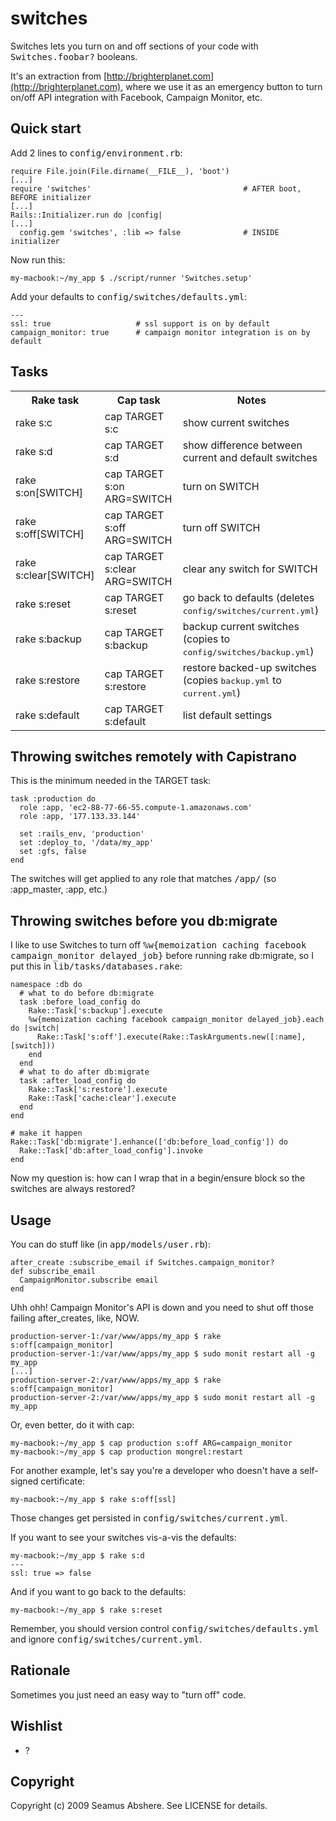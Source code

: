 # switches #

Switches lets you turn on and off sections of your code with <tt>Switches.foobar?</tt> booleans.

It's an extraction from [http://brighterplanet.com](http://brighterplanet.com), where we use it as an emergency button to turn on/off API integration with Facebook, Campaign Monitor, etc.

## Quick start ##

Add 2 lines to <tt>config/environment.rb</tt>:

    require File.join(File.dirname(__FILE__), 'boot')
    [...]
    require 'switches'                                  # AFTER boot, BEFORE initializer
    [...]
    Rails::Initializer.run do |config|
    [...]
      config.gem 'switches', :lib => false              # INSIDE initializer

Now run this:

    my-macbook:~/my_app $ ./script/runner 'Switches.setup'

Add your defaults to <tt>config/switches/defaults.yml</tt>:

    --- 
    ssl: true                   # ssl support is on by default
    campaign_monitor: true      # campaign monitor integration is on by default

## Tasks ##

<table>
  <tr>
    <th>Rake task</th>
    <th>Cap task</th>
    <th>Notes</th>
  </tr>
  <tr>
    <td>rake s:c</td>
    <td>cap TARGET s:c</td>
    <td>show current switches</td>
  </tr>
  <tr>
    <td>rake s:d</td>
    <td>cap TARGET s:d</td>
    <td>show difference between current and default switches</td>
  </tr>
  <tr>
    <td>rake s:on[SWITCH]</td>
    <td>cap TARGET s:on ARG=SWITCH</td>
    <td>turn on SWITCH</td>
  </tr>
  <tr>
    <td>rake s:off[SWITCH]</td>
    <td>cap TARGET s:off ARG=SWITCH</td>
    <td>turn off SWITCH</td>
  </tr>
  <tr>
    <td>rake s:clear[SWITCH]</td>
    <td>cap TARGET s:clear ARG=SWITCH</td>
    <td>clear any switch for SWITCH</td>
  </tr>
  <tr>
    <td>rake s:reset</td>
    <td>cap TARGET s:reset</td>
    <td>go back to defaults (deletes <tt>config/switches/current.yml</tt>)</td>
  </tr>
  <tr>
    <td>rake s:backup</td>
    <td>cap TARGET s:backup</td>
    <td>backup current switches (copies to <tt>config/switches/backup.yml</tt>)</td>
  </tr>
  <tr>
    <td>rake s:restore</td>
    <td>cap TARGET s:restore</td>
    <td>restore backed-up switches (copies <tt>backup.yml</tt> to <tt>current.yml</tt>)</td>
  </tr>
  <tr>
    <td>rake s:default</td>
    <td>cap TARGET s:default</td>
    <td>list default settings</td>
  </tr>
</table>

## Throwing switches remotely with Capistrano ##

This is the minimum needed in the TARGET task:

    task :production do
      role :app, 'ec2-88-77-66-55.compute-1.amazonaws.com'
      role :app, '177.133.33.144'
  
      set :rails_env, 'production'
      set :deploy_to, '/data/my_app'
      set :gfs, false
    end

The switches will get applied to any role that matches <tt>/app/</tt> (so :app_master, :app, etc.)

## Throwing switches before you db:migrate ##

I like to use Switches to turn off <tt>%w{memoization caching facebook campaign\_monitor delayed\_job}</tt> before running rake db:migrate, so I put this in <tt>lib/tasks/databases.rake</tt>:

    namespace :db do
      # what to do before db:migrate
      task :before_load_config do
        Rake::Task['s:backup'].execute
        %w{memoization caching facebook campaign_monitor delayed_job}.each do |switch|
          Rake::Task['s:off'].execute(Rake::TaskArguments.new([:name], [switch]))
        end
      end
      # what to do after db:migrate
      task :after_load_config do
        Rake::Task['s:restore'].execute
        Rake::Task['cache:clear'].execute
      end
    end

    # make it happen
    Rake::Task['db:migrate'].enhance(['db:before_load_config']) do
      Rake::Task['db:after_load_config'].invoke
    end

Now my question is: how can I wrap that in a begin/ensure block so the switches are always restored?

## Usage ##

You can do stuff like (in <tt>app/models/user.rb</tt>):

    after_create :subscribe_email if Switches.campaign_monitor?
    def subscribe_email
      CampaignMonitor.subscribe email
    end

Uhh ohh! Campaign Monitor's API is down and you need to shut off those failing after_creates, like, NOW.

    production-server-1:/var/www/apps/my_app $ rake s:off[campaign_monitor]
    production-server-1:/var/www/apps/my_app $ sudo monit restart all -g my_app
    [...]
    production-server-2:/var/www/apps/my_app $ rake s:off[campaign_monitor]
    production-server-2:/var/www/apps/my_app $ sudo monit restart all -g my_app

Or, even better, do it with cap:

    my-macbook:~/my_app $ cap production s:off ARG=campaign_monitor
    my-macbook:~/my_app $ cap production mongrel:restart

For another example, let's say you're a developer who doesn't have a self-signed certificate:

    my-macbook:~/my_app $ rake s:off[ssl]

Those changes get persisted in <tt>config/switches/current.yml</tt>.

If you want to see your switches vis-a-vis the defaults:

    my-macbook:~/my_app $ rake s:d
    --- 
    ssl: true => false

And if you want to go back to the defaults:

    my-macbook:~/my_app $ rake s:reset

Remember, you should version control <tt>config/switches/defaults.yml</tt> and ignore <tt>config/switches/current.yml</tt>.

## Rationale ##

Sometimes you just need an easy way to "turn off" code.

## Wishlist ##

+ ?

## Copyright ##

Copyright (c) 2009 Seamus Abshere. See LICENSE for details.
